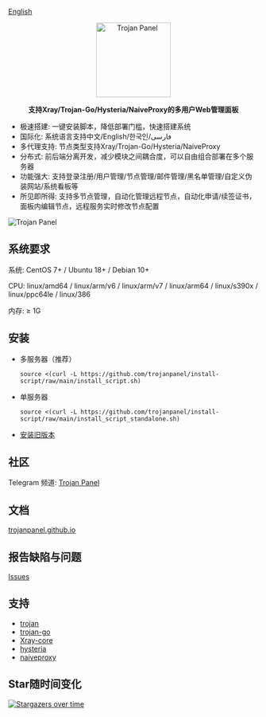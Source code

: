 [English](README_EN.md)
<p align="center"><a href="https://github.com/trojanpanel"><img src="https://trojanpanel.github.io/logo.png" alt="Trojan Panel" width="150" /></a></p>
<p align="center"><b>支持Xray/Trojan-Go/Hysteria/NaiveProxy的多用户Web管理面板</b></p>

- 极速搭建: 一键安装脚本，降低部署门槛，快速搭建系统
- 国际化: 系统语言支持中文/English/한국인/فارسی
- 多代理支持: 节点类型支持Xray/Trojan-Go/Hysteria/NaiveProxy
- 分布式: 前后端分离开发，减少模块之间耦合度，可以自由组合部署在多个服务器
- 功能强大: 支持登录注册/用户管理/节点管理/邮件管理/黑名单管理/自定义伪装网站/系统看板等
- 所见即所得: 支持多节点管理，自动化管理远程节点，自动化申请/续签证书，面板内编辑节点，远程服务实时修改节点配置

![Trojan Panel](https://user-images.githubusercontent.com/46235235/173869031-c410e895-4299-46bf-bb7c-0434498fa2e2.png)

## 系统要求

系统: CentOS 7+ / Ubuntu 18+ / Debian 10+

CPU: linux/amd64 / linux/arm/v6 / linux/arm/v7 / linux/arm64 / linux/s390x / linux/ppc64le / linux/386

内存: ≥ 1G

## 安装

- 多服务器（推荐）

    ```shell
    source <(curl -L https://github.com/trojanpanel/install-script/raw/main/install_script.sh)
    ```

- 单服务器

    ```shell
    source <(curl -L https://github.com/trojanpanel/install-script/raw/main/install_script_standalone.sh)
    ```

- [安装旧版本](./archive)

## 社区

Telegram 频道: [Trojan Panel](https://t.me/TrojanPanel)

## 文档

[trojanpanel.github.io](https://trojanpanel.github.io)

## 报告缺陷与问题

[Issues](https://github.com/trojanpanel/install-script/issues)

## 支持

- [trojan](https://github.com/trojan-gfw/trojan)
- [trojan-go](https://github.com/p4gefau1t/trojan-go)
- [Xray-core](https://github.com/XTLS/Xray-core)
- [hysteria](https://github.com/HyNetwork/hysteria)
- [naiveproxy](https://github.com/klzgrad/naiveproxy)

## Star随时间变化

[![Stargazers over time](https://starchart.cc/trojanpanel/install-script.svg)](https://github.com/trojanpanel/install-script)
